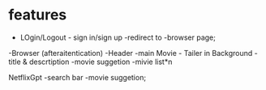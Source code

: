# features
 - LOgin/Logout
       - sign in/sign up
       -redirect to  -browser page;

-Browser (afteraitentication)
 -Header
 -main Movie
    - Tailer in Background
    -title & descrtiption
    -movie suggetion
      -mivie list*n


NetflixGpt
  -search bar
  -movie suggetion;

